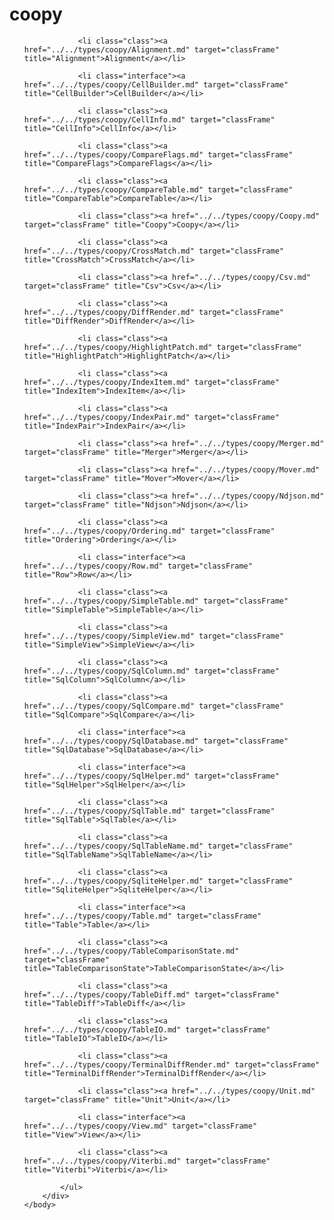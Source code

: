 <!DOCTYPE HTML PUBLIC "-//W3C//DTD HTML 4.01 Transitional//EN" "http://www.w3.org/tr/html4/loose.dtd">
<html>
	<head>
		<title>Package coopy Type List</title>
	</head>
	<body>
		<div class="onepackage" id="types-frame">
			<h1>coopy</h1>
			<ul class="packages">

				<li class="class"><a href="../../types/coopy/Alignment.md" target="classFrame" title="Alignment">Alignment</a></li>

				<li class="interface"><a href="../../types/coopy/CellBuilder.md" target="classFrame" title="CellBuilder">CellBuilder</a></li>

				<li class="class"><a href="../../types/coopy/CellInfo.md" target="classFrame" title="CellInfo">CellInfo</a></li>

				<li class="class"><a href="../../types/coopy/CompareFlags.md" target="classFrame" title="CompareFlags">CompareFlags</a></li>

				<li class="class"><a href="../../types/coopy/CompareTable.md" target="classFrame" title="CompareTable">CompareTable</a></li>

				<li class="class"><a href="../../types/coopy/Coopy.md" target="classFrame" title="Coopy">Coopy</a></li>

				<li class="class"><a href="../../types/coopy/CrossMatch.md" target="classFrame" title="CrossMatch">CrossMatch</a></li>

				<li class="class"><a href="../../types/coopy/Csv.md" target="classFrame" title="Csv">Csv</a></li>

				<li class="class"><a href="../../types/coopy/DiffRender.md" target="classFrame" title="DiffRender">DiffRender</a></li>

				<li class="class"><a href="../../types/coopy/HighlightPatch.md" target="classFrame" title="HighlightPatch">HighlightPatch</a></li>

				<li class="class"><a href="../../types/coopy/IndexItem.md" target="classFrame" title="IndexItem">IndexItem</a></li>

				<li class="class"><a href="../../types/coopy/IndexPair.md" target="classFrame" title="IndexPair">IndexPair</a></li>

				<li class="class"><a href="../../types/coopy/Merger.md" target="classFrame" title="Merger">Merger</a></li>

				<li class="class"><a href="../../types/coopy/Mover.md" target="classFrame" title="Mover">Mover</a></li>

				<li class="class"><a href="../../types/coopy/Ndjson.md" target="classFrame" title="Ndjson">Ndjson</a></li>

				<li class="class"><a href="../../types/coopy/Ordering.md" target="classFrame" title="Ordering">Ordering</a></li>

				<li class="interface"><a href="../../types/coopy/Row.md" target="classFrame" title="Row">Row</a></li>

				<li class="class"><a href="../../types/coopy/SimpleTable.md" target="classFrame" title="SimpleTable">SimpleTable</a></li>

				<li class="class"><a href="../../types/coopy/SimpleView.md" target="classFrame" title="SimpleView">SimpleView</a></li>

				<li class="class"><a href="../../types/coopy/SqlColumn.md" target="classFrame" title="SqlColumn">SqlColumn</a></li>

				<li class="class"><a href="../../types/coopy/SqlCompare.md" target="classFrame" title="SqlCompare">SqlCompare</a></li>

				<li class="interface"><a href="../../types/coopy/SqlDatabase.md" target="classFrame" title="SqlDatabase">SqlDatabase</a></li>

				<li class="interface"><a href="../../types/coopy/SqlHelper.md" target="classFrame" title="SqlHelper">SqlHelper</a></li>

				<li class="class"><a href="../../types/coopy/SqlTable.md" target="classFrame" title="SqlTable">SqlTable</a></li>

				<li class="class"><a href="../../types/coopy/SqlTableName.md" target="classFrame" title="SqlTableName">SqlTableName</a></li>

				<li class="class"><a href="../../types/coopy/SqliteHelper.md" target="classFrame" title="SqliteHelper">SqliteHelper</a></li>

				<li class="interface"><a href="../../types/coopy/Table.md" target="classFrame" title="Table">Table</a></li>

				<li class="class"><a href="../../types/coopy/TableComparisonState.md" target="classFrame" title="TableComparisonState">TableComparisonState</a></li>

				<li class="class"><a href="../../types/coopy/TableDiff.md" target="classFrame" title="TableDiff">TableDiff</a></li>

				<li class="class"><a href="../../types/coopy/TableIO.md" target="classFrame" title="TableIO">TableIO</a></li>

				<li class="class"><a href="../../types/coopy/TerminalDiffRender.md" target="classFrame" title="TerminalDiffRender">TerminalDiffRender</a></li>

				<li class="class"><a href="../../types/coopy/Unit.md" target="classFrame" title="Unit">Unit</a></li>

				<li class="interface"><a href="../../types/coopy/View.md" target="classFrame" title="View">View</a></li>

				<li class="class"><a href="../../types/coopy/Viterbi.md" target="classFrame" title="Viterbi">Viterbi</a></li>

			</ul>
		</div>
	</body>
</html>


